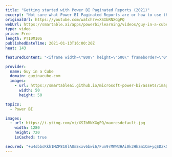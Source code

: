 ```yaml
---
title: "Getting started with Power BI Paginated Reports (2021)"
excerpt: "Not sure what Power BI Paginated Reports are or how to use them? Patrick walks you through and points you to some great resources to get up and running quickly.  Power BI Paginated Reports require either Power BI Premium Per User or Power BI Premium capacity.  Paginated Report In a Day: https://docs.microsoft.com/power-bi/learning-catalog/paginated-reports-online-course"
originalUrl: https://youtube.com/watch?v=XSIbRNXGgPQ
webUrl: https://smartable.ai/apps/powerbi/learning/videos/guy-in-a-cube-getting-started-with-power-bi-paginated-reports-2021/
type: video
price: Free
length: PT10M10S
publishedDateTime: 2021-01-13T16:00:20Z
heat: 143

featuredContent: "<iframe width=\"800\" height=\"500\" frameborder=\"0\" src=\"https://www.youtube.com/embed/XSIbRNXGgPQ\" allow=\"accelerometer; autoplay; encrypted-media; gyroscope; picture-in-picture\" allowfullscreen></iframe>"

provider:
  name: Guy in a Cube
  domain: guyinacube.com
  images:
    - url: https://smartableai.github.io/microsoft-power-bi/assets/images/organizations/guyinacube.com-50x50.jpg
      width: 50
      height: 50

topics:
  - Power BI

images:
  - url: https://i.ytimg.com/vi/XSIbRNXGgPQ/maxresdefault.jpg
    width: 1280
    height: 720
    isCached: true

secured: "+u4sbbsKkh1MZP810lAUmSxxv6bwi6/Fun9rMKW3HAi0k3Hhzm1Cm+yqSDzk5OvhCLtLGs3qQdVBHTugM9lcMATYnVsrYFQOIOAx1qll6EXpd0PuDRBPeIBAtYSXXigZEGPDx1YyEfEanUuXY7UgZ/O/+X+cQRlXRLRdvm9mRTTTYrzkDjh6aYGp3ltbAS+moTkO8iq2JjR/tVwFAcIcUKuATzzPG1+Ygui48OLwGjI4wbxMujOrtH3XiWXIC5CllEDlrH1ZoNpneNMwwDxI42h73AEh2EnKz7TCK3CbjFMKCjuWSRIXmzAojrE2sc1v5upTgrg0alqgiiLpshRdfVxdIpxNMqLDPspChoK+lR1xUh+fMUrzMpnAx1laEcB5brUecCaQ5q6KZnBgVBQsJutDxW9Uq4oOLavYgj1Fw24=;Z4znJL9rbXAMDTvKTPbO4A=="
---
```


